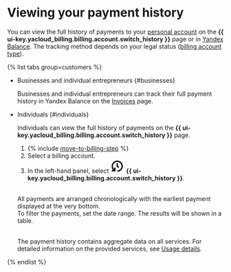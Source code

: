 # Viewing your payment history

You can view the full history of payments to your [personal account](../concepts/personal-account.md#balance) on the **{{ ui-key.yacloud_billing.billing.account.switch_history }}** page or in [Yandex Balance](https://yandex.com/support/balance/operations/find-bill.html). The tracking method depends on your legal status ([billing account type](../concepts/billing-account.md#ba-types)).

{% list tabs group=customers %}
        
- Businesses and individual entrepreneurs {#businesses}
  
  Businesses and individual entrepreneurs can track their full payment history in Yandex Balance on the [Invoices](https://balance.yandex.com/invoices.xml) page.
  
- Individuals {#individuals}
  
  Individuals can view the full history of payments on the **{{ ui-key.yacloud_billing.billing.account.switch_history }}** page.

  1. {% include [move-to-billing-step](../_includes/move-to-billing-step.md) %}
  1. Select a billing account.
  1. In the left-hand panel, select ![image](../../_assets/console-icons/clock-arrow-rotate-left.svg) **{{ ui-key.yacloud_billing.billing.account.switch_history }}**.

  <br/>All payments are arranged chronologically with the earliest payment displayed at the very bottom.
  <br/>To filter the payments, set the date range. The results will be shown in a table.
  

  
  <br/>The payment history contains aggregate data on all services. For detailed information on the provided services, see [Usage details](../operations/check-charges.md).
  
{% endlist %}
